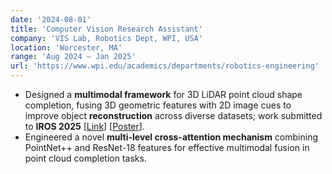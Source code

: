 ```yaml
---
date: '2024-08-01'
title: 'Computer Vision Research Assistant'
company: 'VIS Lab, Robotics Dept, WPI, USA'
location: 'Worcester, MA'
range: 'Aug 2024 – Jan 2025'
url: 'https://www.wpi.edu/academics/departments/robotics-engineering'
---
```


- Designed a **multimodal framework** for 3D LiDAR point cloud shape completion, fusing 3D geometric features with 2D image cues to improve object **reconstruction** across diverse datasets; work submitted to **IROS 2025** [<a href="https://drive.google.com/file/d/1qrxQeTK-QDyAH1fRY2KX12Gec9ivh7yh/view">Link</a>] [<a href="https://drive.google.com/file/d/1N6xhVy37BpSJRCnh7xuHdNrAbjghTz51/view">Poster</a>].
- Engineered a novel **multi-level cross-attention mechanism** combining PointNet++ and ResNet-18 features for effective multimodal fusion in point cloud completion tasks.
